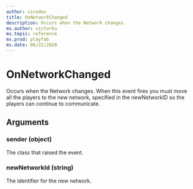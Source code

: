 ```yaml
---
author: vicodex
title: OnNetworkChanged
description: Occurs when the Network changes.
ms.author: victorku
ms.topic: reference
ms.prod: playfab
ms.date: 06/22/2020
---
```


# OnNetworkChanged

Occurs when the Network changes. When this event fires you must move all the players to the new network, specified in the newNetworkID so the players can continue to communicate.

## Arguments

### sender (object)

The class that raised the event.

### newNetworkId (string)

The identifier for the new network.
